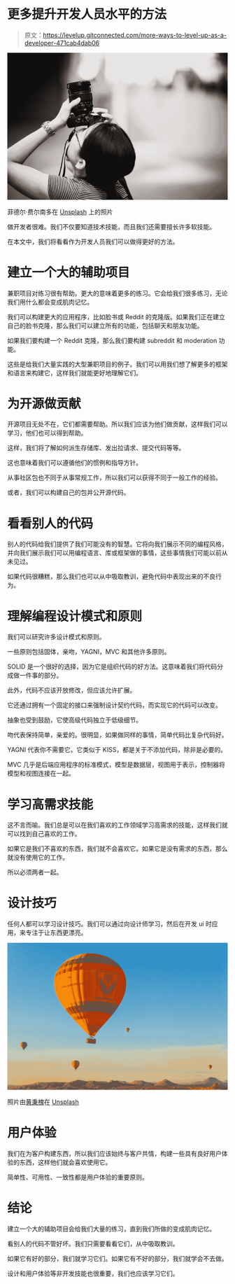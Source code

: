 # 更多提升开发人员水平的方法

> 原文：<https://levelup.gitconnected.com/more-ways-to-level-up-as-a-developer-471cab4dab06>

![](img/e94914437a34bdaeec485fc5682b81c3.png)

菲德尔·费尔南多在 [Unsplash](https://unsplash.com?utm_source=medium&utm_medium=referral) 上的照片

做开发者很难。我们不仅要知道技术技能，而且我们还需要擅长许多软技能。

在本文中，我们将看看作为开发人员我们可以做得更好的方法。

# 建立一个大的辅助项目

兼职项目对练习很有帮助。更大的意味着更多的练习。它会给我们很多练习，无论我们用什么都会变成肌肉记忆。

我们可以构建更大的应用程序，比如脸书或 Reddit 的克隆版。如果我们正在建立自己的脸书克隆，那么我们可以建立所有的功能，包括聊天和朋友功能。

如果我们要构建一个 Reddit 克隆，那么我们要构建 subreddit 和 moderation 功能。

这些是给我们大量实践的大型兼职项目的例子。我们可以用我们想了解更多的框架和语言来构建它，这样我们就能更好地理解它们。

# 为开源做贡献

开源项目无处不在，它们都需要帮助。所以我们应该为他们做贡献，这样我们可以学习，他们也可以得到帮助。

这样，我们将了解如何派生存储库、发出拉请求、提交代码等等。

这也意味着我们可以遵循他们的惯例和指导方针。

从事社区包也不同于从事常规工作，所以我们可以获得不同于一般工作的经验。

或者，我们可以构建自己的包并公开源代码。

# 看看别人的代码

别人的代码给我们提供了我们可能没有的智慧。它将向我们展示不同的编程风格，并向我们展示我们可以用编程语言、库或框架做的事情，这些事情我们可能以前从未见过。

如果代码很糟糕，那么我们也可以从中吸取教训，避免代码中表现出来的不良行为。

# 理解编程设计模式和原则

我们可以研究许多设计模式和原则。

一些原则包括固体，亲吻，YAGNI，MVC 和其他许多原则。

SOLID 是一个很好的选择，因为它是组织代码的好方法。这意味着我们将代码分成做一件事的部分。

此外，代码不应该开放修改，但应该允许扩展。

它还通过拥有一个固定的接口来强制设计契约代码，而实现它的代码可以改变。

抽象也受到鼓励，它使高级代码独立于低级细节。

吻代表保持简单，亲爱的。很明显，如果做同样的事情，简单代码比复杂代码好。

YAGNI 代表你不需要它。它类似于 KISS，都是关于不添加代码，除非是必要的。

MVC 几乎是后端应用程序的标准模式，模型是数据层，视图用于表示，控制器将模型和视图连接在一起。

# 学习高需求技能

这不言而喻。我们总是可以在我们喜欢的工作领域学习高需求的技能，这样我们就可以找到自己喜欢的工作。

如果它是我们不喜欢的东西，我们就不会喜欢它。如果它是没有需求的东西，那么就没有使用它的工作。

所以必须两者一起。

# 设计技巧

任何人都可以学习设计技巧。我们可以通过向设计师学习，然后在开发 ui 时应用，来专注于让东西更漂亮。

![](img/22fb1a11f61804c693d445151a05b383.png)

照片由[黄秉槐](https://unsplash.com/@samuelwong?utm_source=medium&utm_medium=referral)在 [Unsplash](https://unsplash.com?utm_source=medium&utm_medium=referral)

# 用户体验

我们在为客户构建东西，所以我们应该始终与客户共情，构建一些具有良好用户体验的东西，这样他们就会喜欢使用它。

简单性、可用性、一致性都是用户体验的重要原则。

# 结论

建立一个大的辅助项目会给我们大量的练习，直到我们所做的变成肌肉记忆。

看别人的代码不管好坏。我们只需要看看它们，从中吸取教训。

如果它有好的部分，我们就学习它们。如果它有不好的部分，我们就学会不去做。

设计和用户体验等非开发技能也很重要，我们也应该学习它们。
